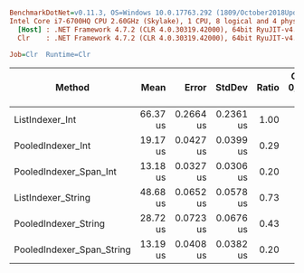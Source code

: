``` ini

BenchmarkDotNet=v0.11.3, OS=Windows 10.0.17763.292 (1809/October2018Update/Redstone5)
Intel Core i7-6700HQ CPU 2.60GHz (Skylake), 1 CPU, 8 logical and 4 physical cores
  [Host] : .NET Framework 4.7.2 (CLR 4.0.30319.42000), 64bit RyuJIT-v4.7.3324.0
  Clr    : .NET Framework 4.7.2 (CLR 4.0.30319.42000), 64bit RyuJIT-v4.7.3324.0

Job=Clr  Runtime=Clr  

```
|                    Method |     Mean |     Error |    StdDev | Ratio | Gen 0/1k Op | Gen 1/1k Op | Gen 2/1k Op | Allocated Memory/Op |
|-------------------------- |---------:|----------:|----------:|------:|------------:|------------:|------------:|--------------------:|
|           ListIndexer_Int | 66.37 us | 0.2664 us | 0.2361 us |  1.00 |           - |           - |           - |                   - |
|         PooledIndexer_Int | 19.17 us | 0.0427 us | 0.0399 us |  0.29 |           - |           - |           - |                   - |
|    PooledIndexer_Span_Int | 13.18 us | 0.0327 us | 0.0306 us |  0.20 |           - |           - |           - |                   - |
|        ListIndexer_String | 48.68 us | 0.0652 us | 0.0578 us |  0.73 |           - |           - |           - |                   - |
|      PooledIndexer_String | 28.72 us | 0.0723 us | 0.0676 us |  0.43 |           - |           - |           - |                   - |
| PooledIndexer_Span_String | 13.19 us | 0.0408 us | 0.0382 us |  0.20 |           - |           - |           - |                   - |
